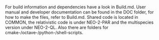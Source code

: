 For build information and dependencies have a look in Build.md.
User manual and developer documentation can be found in the DOC folder,
for how to make the files, refer to Build.md.
Shared code is located in COMMON, the relativistic code is under
NEO-2-PAR and the multispecies version under NEO-2-QL.
Also there are folders for cmake-/octave-/python-/shell-scripts.
